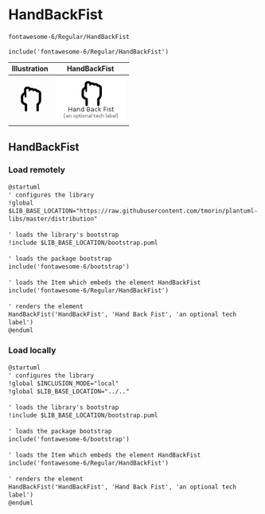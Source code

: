 # HandBackFist


```text
fontawesome-6/Regular/HandBackFist
```

```text
include('fontawesome-6/Regular/HandBackFist')
```



| Illustration | HandBackFist |
| :---: | :---: |
| ![illustration for Illustration](../../fontawesome-6/Regular/HandBackFist.png) | ![illustration for HandBackFist](../../fontawesome-6/Regular/HandBackFist.Local.png) |




## HandBackFist

### Load remotely
```plantuml
@startuml
' configures the library
!global $LIB_BASE_LOCATION="https://raw.githubusercontent.com/tmorin/plantuml-libs/master/distribution"

' loads the library's bootstrap
!include $LIB_BASE_LOCATION/bootstrap.puml

' loads the package bootstrap
include('fontawesome-6/bootstrap')

' loads the Item which embeds the element HandBackFist
include('fontawesome-6/Regular/HandBackFist')

' renders the element
HandBackFist('HandBackFist', 'Hand Back Fist', 'an optional tech label')
@enduml
```

### Load locally
```plantuml
@startuml
' configures the library
!global $INCLUSION_MODE="local"
!global $LIB_BASE_LOCATION="../.."

' loads the library's bootstrap
!include $LIB_BASE_LOCATION/bootstrap.puml

' loads the package bootstrap
include('fontawesome-6/bootstrap')

' loads the Item which embeds the element HandBackFist
include('fontawesome-6/Regular/HandBackFist')

' renders the element
HandBackFist('HandBackFist', 'Hand Back Fist', 'an optional tech label')
@enduml
```

